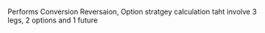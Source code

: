Performs Conversion Reversaion, Option stratgey calculation taht involve 3 legs, 2 options and 1 future

